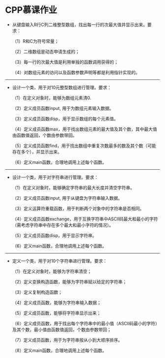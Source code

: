 # CPP慕课作业

- 从键盘输入R行C列二维整型数组，找出每一行的次最大值并显示出来。要求：

  （1）R和C为符号常量；

  （2）二维数组是动态申请生成的；

  （3）每一行的次最大值是利用单独的函数调用获得的；

  （4）对数组元素的访问以及函数参数声明等都是利用指针实现的。

---

- 设计一个类，用于对10元整型数组进行管理。要求：

  （1）在定义对象时，能够为数组元素清0.

  （2）定义成员函数input,  用于为数组元素输入数据。

  ​（3）定义成员函数disp，用于显示数组的每个元素值。

  （4）定义成员函数max，用于找出数组元素的最大值及其个数，其中最大值由函数值返回，个数由参数带回。

  （5）定义成员函数find，用于找出数组中重复次数最多的数及其个数（可能存在多个），并显示出来。

  （6）定义main函数，合理地调用上述每个函数。

---

- 设计一个类，用于对字符串进行管理。要求：

  （1）在定义对象时，能够确定字符串的最大长度并清空字符串。

  （2）定义成员函数input,  用于从键盘为字符串输入数据。

  （3）定义运算符重载函数，用于判断两个对象中的字符串是否相同。

  （4）定义成员函数exchange，用于互换字符串中ASCII码最大和最小的字符（需考虑字符串中存在多个最大和最小字符的情况）。

  （5）定义成员函数disp，用于显示字符串。

  （6）定义main函数，合理地调用上述每个函数。

---

- 定义一个类，用于对10个字符串进行管理。要求：

  （1）在定义对象时，能够为字符串清空；

  （2）定义变换构造函数，能够为字符串赋以给定的字符串；

  （3）定义复制构造函数；

  （4）定义成员函数，能够为字符串输入数据；

  （5）定义成员函数，能够将字符串显示出来；

  （6）定义成员函数，用于找出每个字符串中的最小值（ASCII码最小的字符）及其个数，最小值由函数值返回，个数由参数带回；

  （7）定义成员函数，用于为字符串按从小到大顺序排序。

  （8）定义main函数，合理地调用上述每个函数。